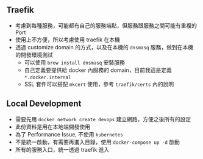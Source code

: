 ## Traefik

- 考慮到每種服務，可能都有自己的服務端點，但服務跟服務之間可能有重複的 Port  
- 使用上不方便，所以考慮使用 traefik 在本機  
- 透過 customize domain 的方式，以及在本機的 `dnsmasq` 服務，做到在本機的開發環境測試  
  - 可以使用 `brew install dnsmasq` 安裝服務
  - 自己定義要提供給 docker 內服務的 domain，目前我這是定義 `*.docker.internal`
  - SSL 套件可以搭配 `mkcert` 使用，參考 `traefik/certs` 內的說明
## Local Development

- 需要先用 `docker network create devops` 建立網路，方便之後所有的設定
- 此份資料是用在本地端開發使用
- 為了 Performance Issue, 不使用 `kubernetes`
- 不是統一啟動，有需要再進入目錄，使用 `docker-compose up -d` 啟動
- 所有的服務入口，統一透過 traefik 進入